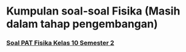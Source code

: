 # Kumpulan soal-soal Fisika (Masih dalam tahap pengembangan)

### [Soal PAT Fisika Kelas 10 Semester 2](https://github.com/zamzami16/BAHAS-SOAL/blob/master/PAT-S2/soal_fisika_kelas_10_PAT.md)
